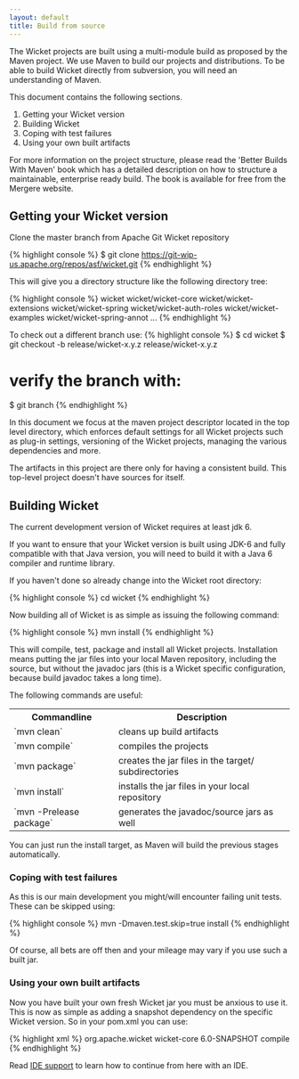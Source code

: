 ```yaml
---
layout: default
title: Build from source
---
```


The Wicket projects are built using a multi-module build as proposed by the
Maven project. We use Maven to build our projects and distributions. To be
able to build Wicket directly from subversion, you will need an understanding
of Maven.

This document contains the following sections.

1. Getting your Wicket version
2. Building Wicket
3. Coping with test failures
4. Using your own built artifacts

For more information on the project structure, please read the 'Better Builds
With Maven' book which has a detailed description on how to structure a
maintainable, enterprise ready build. The book is available for free from the
Mergere website.

## Getting your Wicket version ##

Clone the master branch from Apache Git Wicket repository

{% highlight console %}
$ git clone https://git-wip-us.apache.org/repos/asf/wicket.git
{% endhighlight %}

This will give you a directory structure like the following directory tree:

{% highlight console %}
wicket
wicket/wicket-core
wicket/wicket-extensions
wicket/wicket-spring
wicket/wicket-auth-roles
wicket/wicket-examples
wicket/wicket-spring-annot
...
{% endhighlight %}

To check out a different branch use:
{% highlight console %}
$ cd wicket
$ git checkout -b release/wicket-x.y.z release/wicket-x.y.z
# verify the branch with:
$ git branch
{% endhighlight %}

In this document we focus at the maven project descriptor located in the top
level directory, which enforces default settings for all Wicket projects such
as plug-in settings, versioning of the Wicket projects, managing the various
dependencies and more.

The artifacts in this project are there only for having a consistent build.
This top-level project doesn't have sources for itself.

## Building Wicket ##

The current development version of Wicket requires at least jdk 6.

If you want to ensure that your Wicket version is built using JDK-6 and
fully compatible with that Java version, you will need to build it with a Java
6 compiler and runtime library.

If you haven't done so already change into the Wicket root directory:

{% highlight console %}
cd wicket
{% endhighlight %}

Now building all of Wicket is as simple as issuing the following command:

{% highlight console %}
mvn install
{% endhighlight %}

This will compile, test, package and install all Wicket projects. Installation
means putting the jar files into your local Maven repository, including the
source, but without the javadoc jars (this is a Wicket specific configuration,
because build javadoc takes a long time).

The following commands are useful:

<table>
<tr><th>Commandline</th><th>Description</th></tr>
<tr><td>`mvn clean`</td><td>cleans up build artifacts</td></tr>
<tr><td>`mvn compile`</td><td>compiles the projects</td></tr>
<tr><td>`mvn package`</td><td>creates the jar files in the target/ subdirectories</td></tr>
<tr><td>`mvn install`</td><td>installs the jar files in your local repository</td></tr>
<tr><td>`mvn -Prelease package`</td><td>generates the javadoc/source jars as well</td></tr>
</table>

You can just run the install target, as Maven will build the previous stages
automatically.

### Coping with test failures ###

As this is our main development you might/will encounter failing unit tests.
These can be skipped using:

{% highlight console %}
mvn -Dmaven.test.skip=true install
{% endhighlight %}

Of course, all bets are off then and your mileage may vary if you use such a
built jar.

### Using your own built artifacts ###

Now you have built your own fresh Wicket jar you must be anxious to use it.
This is now as simple as adding a snapshot dependency on the specific Wicket
version. So in your pom.xml you can use:

{% highlight xml %}
<dependency>
    <groupId>org.apache.wicket</groupId>
    <artifactId>wicket-core</artifactId>
    <version>6.0-SNAPSHOT</version>
    <scope>compile</scope>
</dependency>
{% endhighlight %}

Read [IDE support](../learn/ides.html) to learn how to continue from here with an IDE.
